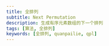 ```yaml
---
title: 全排列
subtitle: Next Permutation
description: 生成有序元素数组的下一个排列
tags: [算法, 全排列]
keywords: [全排列, quanpailie, qpl]
---
```

